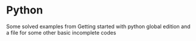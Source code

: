 # Python
Some solved examples from Getting started with python global edition 
and a file for some other basic incomplete codes

